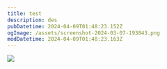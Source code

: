```yaml
---
title: test
description: des
pubDatetime: 2024-04-09T01:48:23.152Z
ogImage: /assets/screenshot-2024-03-07-193843.png
modDatetime: 2024-04-09T01:48:23.163Z
---
```

![](/../assets/screenshot-2024-02-25-204445.png)